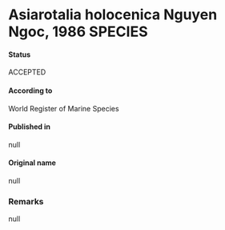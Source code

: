 Asiarotalia holocenica Nguyen Ngoc, 1986 SPECIES
=======

#### Status
ACCEPTED

#### According to
World Register of Marine Species

#### Published in
null

#### Original name
null

### Remarks
null